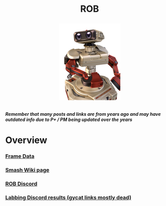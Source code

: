 <div id="toc">
  <ul align="center" style="list-style: none">
      <summary> <h1>
        ROB
        <p><img src="/Images/Characters/ROB.png" alt="ROB.png"></p>
  </ul>
</div>

<h4> <i>Remember that many posts and links are from years ago and may have outdated info due to P+ / PM being updated over the years</i>

<h1> Overview
<h3> <a href="https://rukaidata.com/P+/R.O.B/">Frame Data</a>
<h3> <a href="https://www.ssbwiki.com/R.O.B._(PM)">Smash Wiki page</a>
<h3> <a href="https://discord.com/invite/0qBsFIwqkq8NrjGd">ROB Discord</a>
<h3> <a href="https://www.reddit.com/r/SSBPM/comments/oewt9n/labbing_discord_results_rob/">Labbing Discord results (gycat links mostly dead)</a>